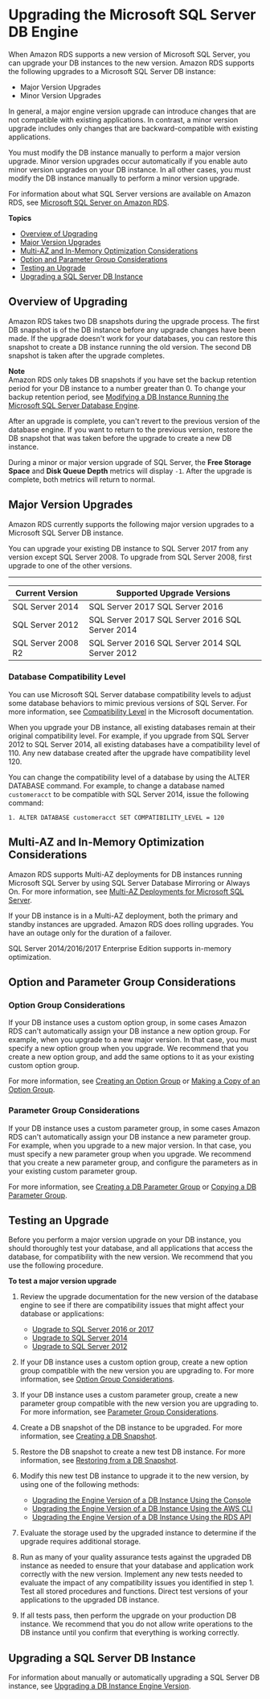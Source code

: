 # Upgrading the Microsoft SQL Server DB Engine<a name="USER_UpgradeDBInstance.SQLServer"></a>

When Amazon RDS supports a new version of Microsoft SQL Server, you can upgrade your DB instances to the new version\. Amazon RDS supports the following upgrades to a Microsoft SQL Server DB instance: 
+ Major Version Upgrades
+ Minor Version Upgrades

In general, a major engine version upgrade can introduce changes that are not compatible with existing applications\. In contrast, a minor version upgrade includes only changes that are backward\-compatible with existing applications\. 

You must modify the DB instance manually to perform a major version upgrade\. Minor version upgrades occur automatically if you enable auto minor version upgrades on your DB instance\. In all other cases, you must modify the DB instance manually to perform a minor version upgrade\.

For information about what SQL Server versions are available on Amazon RDS, see [Microsoft SQL Server on Amazon RDS](CHAP_SQLServer.md)\. 

**Topics**
+ [Overview of Upgrading](#USER_UpgradeDBInstance.SQLServer.Overview)
+ [Major Version Upgrades](#USER_UpgradeDBInstance.SQLServer.Major)
+ [Multi\-AZ and In\-Memory Optimization Considerations](#USER_UpgradeDBInstance.SQLServer.MAZ)
+ [Option and Parameter Group Considerations](#USER_UpgradeDBInstance.SQLServer.OGPG)
+ [Testing an Upgrade](#USER_UpgradeDBInstance.SQLServer.UpgradeTesting)
+ [Upgrading a SQL Server DB Instance](#USER_UpgradeDBInstance.SQLServer.Upgrading)

## Overview of Upgrading<a name="USER_UpgradeDBInstance.SQLServer.Overview"></a>

Amazon RDS takes two DB snapshots during the upgrade process\. The first DB snapshot is of the DB instance before any upgrade changes have been made\. If the upgrade doesn't work for your databases, you can restore this snapshot to create a DB instance running the old version\. The second DB snapshot is taken after the upgrade completes\. 

**Note**  
Amazon RDS only takes DB snapshots if you have set the backup retention period for your DB instance to a number greater than 0\. To change your backup retention period, see [Modifying a DB Instance Running the Microsoft SQL Server Database Engine](USER_ModifyInstance.SQLServer.md)\. 

After an upgrade is complete, you can't revert to the previous version of the database engine\. If you want to return to the previous version, restore the DB snapshot that was taken before the upgrade to create a new DB instance\. 

During a minor or major version upgrade of SQL Server, the **Free Storage Space** and **Disk Queue Depth** metrics will display `-1`\. After the upgrade is complete, both metrics will return to normal\. 

## Major Version Upgrades<a name="USER_UpgradeDBInstance.SQLServer.Major"></a>

Amazon RDS currently supports the following major version upgrades to a Microsoft SQL Server DB instance\. 

You can upgrade your existing DB instance to SQL Server 2017 from any version except SQL Server 2008\. To upgrade from SQL Server 2008, first upgrade to one of the other versions\.


****  

| Current Version | Supported Upgrade Versions | 
| --- | --- | 
|  SQL Server 2014  |  SQL Server 2017 SQL Server 2016  | 
|  SQL Server 2012  |  SQL Server 2017 SQL Server 2016 SQL Server 2014  | 
|  SQL Server 2008 R2  |  SQL Server 2016 SQL Server 2014 SQL Server 2012  | 

### Database Compatibility Level<a name="USER_UpgradeDBInstance.SQLServer.Major.Compatibility"></a>

You can use Microsoft SQL Server database compatibility levels to adjust some database behaviors to mimic previous versions of SQL Server\. For more information, see [Compatibility Level](https://msdn.microsoft.com/en-us/library/bb510680.aspx) in the Microsoft documentation\. 

When you upgrade your DB instance, all existing databases remain at their original compatibility level\. For example, if you upgrade from SQL Server 2012 to SQL Server 2014, all existing databases have a compatibility level of 110\. Any new database created after the upgrade have compatibility level 120\. 

You can change the compatibility level of a database by using the ALTER DATABASE command\. For example, to change a database named `customeracct` to be compatible with SQL Server 2014, issue the following command: 

```
1. ALTER DATABASE customeracct SET COMPATIBILITY_LEVEL = 120
```

## Multi\-AZ and In\-Memory Optimization Considerations<a name="USER_UpgradeDBInstance.SQLServer.MAZ"></a>

Amazon RDS supports Multi\-AZ deployments for DB instances running Microsoft SQL Server by using SQL Server Database Mirroring or Always On\. For more information, see [Multi\-AZ Deployments for Microsoft SQL Server](USER_SQLServerMultiAZ.md)\. 

If your DB instance is in a Multi\-AZ deployment, both the primary and standby instances are upgraded\. Amazon RDS does rolling upgrades\. You have an outage only for the duration of a failover\. 

SQL Server 2014/2016/2017 Enterprise Edition supports in\-memory optimization\. 

## Option and Parameter Group Considerations<a name="USER_UpgradeDBInstance.SQLServer.OGPG"></a>

### Option Group Considerations<a name="USER_UpgradeDBInstance.SQLServer.OGPG.OG"></a>

If your DB instance uses a custom option group, in some cases Amazon RDS can't automatically assign your DB instance a new option group\. For example, when you upgrade to a new major version\. In that case, you must specify a new option group when you upgrade\. We recommend that you create a new option group, and add the same options to it as your existing custom option group\. 

For more information, see [Creating an Option Group](USER_WorkingWithOptionGroups.md#USER_WorkingWithOptionGroups.Create) or [Making a Copy of an Option Group](USER_WorkingWithOptionGroups.md#USER_WorkingWithOptionGroups.Copy)\. 

### Parameter Group Considerations<a name="USER_UpgradeDBInstance.SQLServer.OGPG.PG"></a>

If your DB instance uses a custom parameter group, in some cases Amazon RDS can't automatically assign your DB instance a new parameter group\. For example, when you upgrade to a new major version\. In that case, you must specify a new parameter group when you upgrade\. We recommend that you create a new parameter group, and configure the parameters as in your existing custom parameter group\. 

For more information, see [Creating a DB Parameter Group](USER_WorkingWithParamGroups.md#USER_WorkingWithParamGroups.Creating) or [Copying a DB Parameter Group](USER_WorkingWithParamGroups.md#USER_WorkingWithParamGroups.Copying)\. 

## Testing an Upgrade<a name="USER_UpgradeDBInstance.SQLServer.UpgradeTesting"></a>

Before you perform a major version upgrade on your DB instance, you should thoroughly test your database, and all applications that access the database, for compatibility with the new version\. We recommend that you use the following procedure\. 

**To test a major version upgrade**

1. Review the upgrade documentation for the new version of the database engine to see if there are compatibility issues that might affect your database or applications: 
   +  [Upgrade to SQL Server 2016 or 2017](https://msdn.microsoft.com/en-us/library/bb677622%28v=sql.130%29.aspx) 
   +  [Upgrade to SQL Server 2014](https://msdn.microsoft.com/en-us/library/bb677622%28v=sql.120%29.aspx) 
   +  [Upgrade to SQL Server 2012](https://msdn.microsoft.com/en-us/library/bb677622%28v=sql.110%29.aspx) 

1. If your DB instance uses a custom option group, create a new option group compatible with the new version you are upgrading to\. For more information, see [Option Group Considerations](#USER_UpgradeDBInstance.SQLServer.OGPG.OG)\. 

1. If your DB instance uses a custom parameter group, create a new parameter group compatible with the new version you are upgrading to\. For more information, see [Parameter Group Considerations](#USER_UpgradeDBInstance.SQLServer.OGPG.PG)\. 

1. Create a DB snapshot of the DB instance to be upgraded\. For more information, see [Creating a DB Snapshot](USER_CreateSnapshot.md)\. 

1. Restore the DB snapshot to create a new test DB instance\. For more information, see [Restoring from a DB Snapshot](USER_RestoreFromSnapshot.md)\. 

1. Modify this new test DB instance to upgrade it to the new version, by using one of the following methods: 
   + [Upgrading the Engine Version of a DB Instance Using the Console](USER_UpgradeDBInstance.Upgrading.md#USER_UpgradeDBInstance.Upgrading.Manual.Console)
   + [Upgrading the Engine Version of a DB Instance Using the AWS CLI](USER_UpgradeDBInstance.Upgrading.md#USER_UpgradeDBInstance.Upgrading.Manual.CLI)
   + [Upgrading the Engine Version of a DB Instance Using the RDS API](USER_UpgradeDBInstance.Upgrading.md#USER_UpgradeDBInstance.Upgrading.Manual.API)

1. Evaluate the storage used by the upgraded instance to determine if the upgrade requires additional storage\. 

1. Run as many of your quality assurance tests against the upgraded DB instance as needed to ensure that your database and application work correctly with the new version\. Implement any new tests needed to evaluate the impact of any compatibility issues you identified in step 1\. Test all stored procedures and functions\. Direct test versions of your applications to the upgraded DB instance\. 

1. If all tests pass, then perform the upgrade on your production DB instance\. We recommend that you do not allow write operations to the DB instance until you confirm that everything is working correctly\. 

## Upgrading a SQL Server DB Instance<a name="USER_UpgradeDBInstance.SQLServer.Upgrading"></a>

For information about manually or automatically upgrading a SQL Server DB instance, see [Upgrading a DB Instance Engine Version](USER_UpgradeDBInstance.Upgrading.md)\.